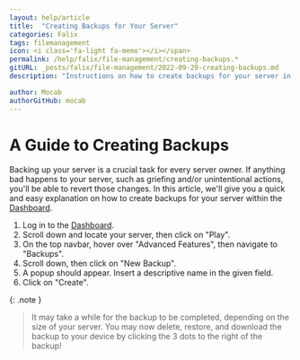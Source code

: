 ```yaml
---
layout: help/article
title:  "Creating Backups for Your Server"
categories: Falix
tags: filemanagement
icon: <i class='fa-light fa-memo'></i></span>
permalink: /help/falix/file-management/creating-backups.*
gitURL: _posts/falix/file-management/2022-09-29-creating-backups.md
description: "Instructions on how to create backups for your server in Falix"

author: Mocab
authorGitHub: mocab
---
```


# A Guide to Creating Backups
Backing up your server is a crucial task for every server owner. If anything bad happens to your server, such as griefing and/or unintentional actions, you'll be able to revert those changes. 
In this article, we'll give you a quick and easy explanation on how to create backups for your server within the [Dashboard](https://client.falixnodes.net/).

1. Log in to the [Dashboard](https://client.falixnodes.net/).
2. Scroll down and locate your server, then click on "Play".
3. On the top navbar, hover over "Advanced Features", then navigate to "Backups".
4. Scroll down, then click on "New Backup".
5. A popup should appear. Insert a descriptive name in the given field.
6. Click on "Create".

{: .note }
> It may take a while for the backup to be completed, depending on the size of your server.
> You may now delete, restore, and download the backup to your device by clicking the 3 dots to the right of the backup!
